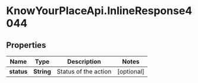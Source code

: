 # KnowYourPlaceApi.InlineResponse4044

## Properties

| Name       | Type       | Description          | Notes      |
| ---------- | ---------- | -------------------- | ---------- |
| **status** | **String** | Status of the action | [optional] |
